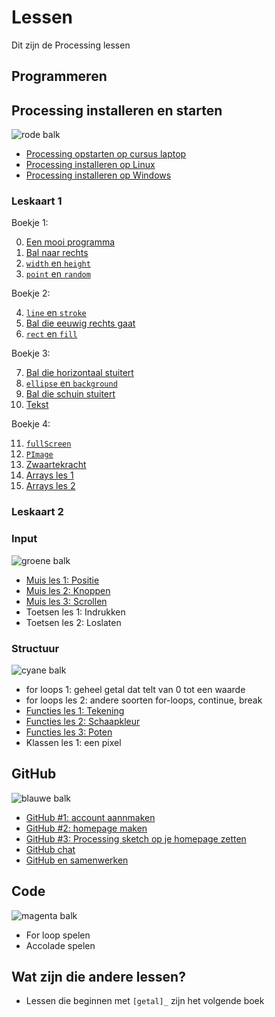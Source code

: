 # Lessen

Dit zijn de Processing lessen

## Programmeren

## Processing installeren en starten

![rode balk](Rood.png)

 * [Processing opstarten op cursus laptop](./ProcessingOpstartenOpCursusLaptop/README.md)
 * [Processing installeren op Linux](./ProcessingInstallerenOpLinux/README.md)
 * [Processing installeren op Windows](./ProcessingInstallerenOpWindows/README.md)

### Leskaart 1

Boekje 1:

 0. [Een mooi programma](./EenMooiProgramma/README.md)
 1. [Bal naar rechts](./BalNaarRechts/README.md)
 2. [`width` en `height`](./WidthHeight/README.md)
 3. [`point` en `random`](./PointRandom/README.md)

Boekje 2:

 4. [`line` en `stroke`](./LineStroke/README.md)
 5. [Bal die eeuwig rechts gaat](./BalEeuwigNaarRechts/README.md)
 6. [`rect` en `fill`](./RectFill/README.md)

Boekje 3:

 7. [Bal die horizontaal stuitert](./BalDieHorizontaalStuitert/README.md)
 8. [`ellipse` en `background`](./EllipseBackground/README.md)
 9. [Bal die schuin stuitert](./BalDieSchuinStuitert/README.md)
 10. [Tekst](./Text/README.md)

Boekje 4:

 11. [`fullScreen`](./FullScreen/README.md)
 12. [`PImage`](./PImage/README.md)
 13. [Zwaartekracht](./Zwaartekracht/README.md)
 14. [Arrays les 1](./Arrays1/README.md)
 15. [Arrays les 2](./Arrays2/README.md)

### Leskaart 2

### Input

![groene balk](Groen.png)

 * [Muis les 1: Positie](./MuisPositie/README.md)
 * [Muis les 2: Knoppen](./MuisKnoppen/README.md)
 * [Muis les 3: Scrollen](./MuisScroll/README.md)
 * Toetsen les 1: Indrukken
 * Toetsen les 2: Loslaten

### Structuur

![cyane balk](Cyaan.png)

 * for loops 1: geheel getal dat telt van 0 tot een waarde
 * for loops les 2: andere soorten for-loops, continue, break
 * [Functies les 1: Tekening](./FunctiesTekening/README.md)
 * [Functies les 2: Schaapkleur](./FunctiesSchaapkleur/README.md)
 * [Functies les 3: Poten](./FunctiesPoten/README.md)
 * Klassen les 1: een pixel

## GitHub

![blauwe balk](Blauw.png)

 * [GitHub #1: account aannmaken](./GitHub/README.md)
 * [GitHub #2: homepage maken](./GitHubPages/README.md)
 * [GitHub #3: Processing sketch op je homepage zetten](./ProcessingJS/README.md)
 * [GitHub chat](./GitHubChat/README.md)
 * [GitHub en samenwerken](./GitHubSamenwerken/README.md)

## Code

![magenta balk](Magenta.png)

 * For loop spelen
 * Accolade spelen

## Wat zijn die andere lessen?

 * Lessen die beginnen met `[getal]_` zijn het volgende boek
   